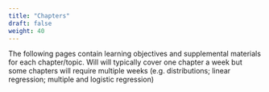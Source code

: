 ```yaml
---
title: "Chapters"
draft: false
weight: 40
---
```


The following pages contain learning objectives and supplemental materials for each chapter/topic. Will will typically cover one chapter a week but some chapters will require multiple weeks (e.g. distributions; linear regression; multiple and logistic regression)
